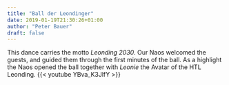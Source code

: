 ```yaml
---
title: "Ball der Leondinger"
date: 2019-01-19T21:30:26+01:00
author: "Peter Bauer"
draft: false
---
```


This dance carries the motto *Leonding 2030*. Our Naos welcomed the guests, and guided them through the first minutes of the ball. As a highlight the Naos opened the ball together with *Leonie* the Avatar of the HTL Leonding.
{{< youtube YBva_K3JlfY >}}
